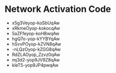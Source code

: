 # Network Activation Code
* x5g3Veyop-koSbUqAw
* xRkmeOyop-kokocqAw
* 5aZFfeyop-koHBwqAw
* hgQ7o-yop-kYYBYqAw
* hSvvPOyop-kZVN8qAw
* -nLQzOyop-kZGG8qAw
* RdZLAOyop_Zzvz0qAw
* mj3d2-yop9JV9Z8qAw
* kleT5-yop9JP4pwqAw